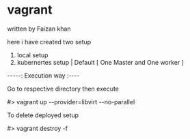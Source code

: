 # vagrant
written by Faizan khan

here i have created two setup 
1. local setup
2. kubernertes setup   | Default [ One Master and One worker ]



-----: Execution way :----

Go to respective directory then execute

#> vagrant up --provider=libvirt --no-parallel

To delete deployed setup

#> vagrant destroy -f

